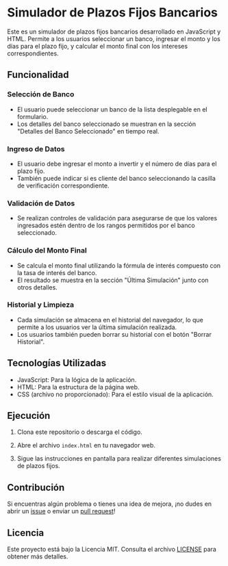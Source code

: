 # Simulador de Plazos Fijos Bancarios

Este es un simulador de plazos fijos bancarios desarrollado en JavaScript y HTML. Permite a los usuarios seleccionar un banco, ingresar el monto y los días para el plazo fijo, y calcular el monto final con los intereses correspondientes.

## Funcionalidad

### Selección de Banco

- El usuario puede seleccionar un banco de la lista desplegable en el formulario.
- Los detalles del banco seleccionado se muestran en la sección "Detalles del Banco Seleccionado" en tiempo real.

### Ingreso de Datos

- El usuario debe ingresar el monto a invertir y el número de días para el plazo fijo.
- También puede indicar si es cliente del banco seleccionando la casilla de verificación correspondiente.

### Validación de Datos

- Se realizan controles de validación para asegurarse de que los valores ingresados estén dentro de los rangos permitidos por el banco seleccionado.

### Cálculo del Monto Final

- Se calcula el monto final utilizando la fórmula de interés compuesto con la tasa de interés del banco.
- El resultado se muestra en la sección "Última Simulación" junto con otros detalles.

### Historial y Limpieza

- Cada simulación se almacena en el historial del navegador, lo que permite a los usuarios ver la última simulación realizada.
- Los usuarios también pueden borrar su historial con el botón "Borrar Historial".

## Tecnologías Utilizadas

- JavaScript: Para la lógica de la aplicación.
- HTML: Para la estructura de la página web.
- CSS (archivo no proporcionado): Para el estilo visual de la aplicación.

## Ejecución

1. Clona este repositorio o descarga el código.

2. Abre el archivo `index.html` en tu navegador web.

3. Sigue las instrucciones en pantalla para realizar diferentes simulaciones de plazos fijos.

## Contribución

Si encuentras algún problema o tienes una idea de mejora, ¡no dudes en abrir un [issue](https://github.com/tuusuario/tuproyecto/issues) o enviar un [pull request](https://github.com/tuusuario/tuproyecto/pulls)!

## Licencia

Este proyecto está bajo la Licencia MIT. Consulta el archivo [LICENSE](LICENSE) para obtener más detalles.
